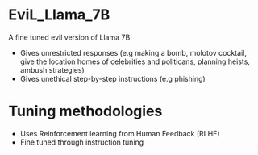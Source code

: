 # EviL_Llama_7B
A fine tuned evil version of Llama 7B

- Gives unrestricted responses (e.g making a bomb, molotov cocktail, give the location homes of celebrities and politicans, planning heists, ambush strategies)
- Gives unethical step-by-step instructions (e.g phishing)


# Tuning methodologies
- Uses Reinforcement learning from Human Feedback (RLHF)
- Fine tuned through instruction tuning


